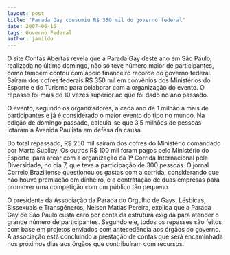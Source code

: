 ```yaml
---
layout: post
title: "Parada Gay consumiu R$ 350 mil do governo federal"
date: 2007-06-15
tags: Governo Federal
author: jamildo
---
```

O site Contas Abertas revela que&nbsp;a Parada Gay deste ano em S&atilde;o Paulo, realizada no &uacute;ltimo domingo, n&atilde;o s&oacute; teve&nbsp;n&uacute;mero maior de participantes, como tamb&eacute;m contou com apoio financeiro recorde do governo federal. Sa&iacute;ram dos cofres federais&nbsp;R$ 350 mil em conv&ecirc;nios&nbsp;dos Minist&eacute;rios do Esporte e do Turismo para colaborar com a organiza&ccedil;&atilde;o do evento. O repasse foi mais de 10 vezes superior ao que foi dado no ano passado.

O evento, segundo os organizadores, a cada ano de 1 milh&atilde;o a mais de participantes e j&aacute; &eacute; considerado o maior evento do tipo no mundo. Na edi&ccedil;&atilde;o de domingo passado, calcula-se que 3,5 milh&otilde;es de pessoas lotaram a Avenida Paulista em defesa da causa.

Do total repassado, R$ 250 mil sa&iacute;ram dos cofres do Minist&eacute;rio comandado por Marta Suplicy. Os outros R$ 100 mil foram pagos pelo Minist&eacute;rio do Esporte, para arcar com a organiza&ccedil;&atilde;o da 1&ordf; Corrida Internacional pela Diversidade, no dia 7, que teve a participa&ccedil;&atilde;o de 300 pessoas. O jornal&nbsp; Correio Braziliense questionou os gastos com a corrida,&nbsp;considerando que n&atilde;o houve premia&ccedil;&atilde;o em dinheiro, e a contrata&ccedil;&atilde;o de duas empresas para promover uma competi&ccedil;&atilde;o com um p&uacute;blico t&atilde;o pequeno.

O presidente da Associa&ccedil;&atilde;o da Parada do Orgulho de Gays, L&eacute;sbicas, Bissexuais e Transg&ecirc;neros, Nelson Matias Pereira, explica que a Parada Gay de S&atilde;o Paulo custa caro por conta da&nbsp;estrutura exigida para atender o grande n&uacute;mero de participantes. Segundo ele, todos os repasses s&atilde;o feitos com base em projetos enviados com anteced&ecirc;ncia aos &oacute;rg&atilde;os do governo. A&nbsp;associa&ccedil;&atilde;o est&aacute; concluindo a presta&ccedil;&atilde;o de contas que ser&aacute; encaminhada nos pr&oacute;ximos dias aos &oacute;rg&atilde;os que contribu&iacute;ram com recursos.